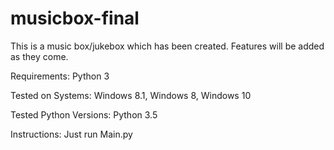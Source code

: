 # musicbox-final

This is a music box/jukebox which has been created. Features will be added as they come.

Requirements:
Python 3

Tested on Systems:
Windows 8.1,
Windows 8,
Windows 10

Tested Python Versions:
Python 3.5

Instructions:
Just run Main.py
